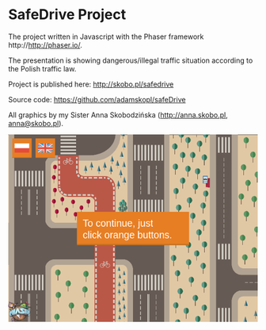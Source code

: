 # SafeDrive Project

The project written in Javascript with the Phaser framework http://http://phaser.io/.

The presentation is showing dangerous/illegal traffic situation according to the
Polish traffic law.

Project is published here: http://skobo.pl/safedrive

Source code: https://github.com/adamskopl/safeDrive

All graphics by my Sister Anna Skobodzińska (http://anna.skobo.pl, anna@skobo.pl).

<a href="http://skobo.pl/safedrive"><img src="./safedrive.png"></a>
